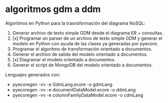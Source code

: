 # algoritmos gdm a ddm 


Algoritmos en Python para la trasnsformación del diagrama NoSQL:
1. Generar archivo de texto simple GDM desde el diagrama ER + consultas.
1. [x] Programar un parser de un archivo de texto simple GDM y generar el modelo en Python con ayuda de las clases ya generadas por pyecore. 
1. Programar el algoritmo de transformación orientado a documentos.
1. Generar el archivo de salida del modelo orientado a documentos.
1. [x] Diagramar el modelo orientado a documentos.
1. Generar el script de MongoDB del modelo orientado a documentos.

Lenguajes generados con:
- pyecoregen -vv -e GdmLang.ecore -o gdmLang
- pyecoregen -vv -e documentDataModel.ecore -o ddmLang
- pyecoregen -vv -e columnFamilyDataModel.ecore -o cdmLang

